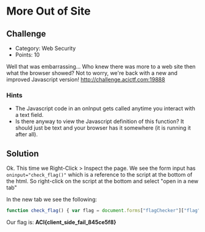 
# More Out of Site

## Challenge
* Category: Web Security
* Points: 10

Well that was embarrassing... Who knew there was more to a web site then what the browser showed? Not to worry, we're back with a new and improved Javascript version! http://challenge.acictf.com:19888

### Hints
* The Javascript code in an onInput gets called anytime you interact with a text field.
* Is there anyway to view the Javascript definition of this function? It should just be text and your browser has it somewhere (it is running it after all).


## Solution

Ok. This time we Right-Click > Inspect the page. We see the form input has `oninput="check_flag()"` which is a reference to the script at the bottom of the html. So right-click on the script at the bottom and select "open in a new tab"

In the new tab we see the following:

```javascript
function check_flag() { var flag = document.forms["flagChecker"]["flag"].value; var submit_button = document.forms["flagChecker"]["submit"]; var status_field = document.getElementById("status"); if (flag == "ACI{client_side_fail_845ce5f8}") { submit_button.disabled=false; status_field.innerHTML = ""; } else { submit_button.disabled=true; status_field.innerHTML = "error: does not match flag"; } }
```

Our flag is: **ACI{client_side_fail_845ce5f8}**
